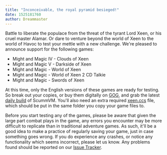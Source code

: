 ```yaml
---
title: "Inconceivable, the royal pyramid besieged!"
date: 1525181760
author: Dreammaster
---
```


Battle to liberate the populace from the threat of the tyrant Lord Xeen, or his cruel master Alamar. Or dare to venture beyond the world of Xeen to the world of Havoc to test your mettle with a new challenge. We're pleased to announce support for the following games:

*   Might and Magic IV - Clouds of Xeen
*   Might and Magic V - Darkside of Xeen
*   Might and Magic - World of Xeen
*   Might and Magic - World of Xeen 2 CD Talkie
*   Might and Magic - Swords of Xeen

At this time, only the English versions of these games are ready for testing. So break out your copies, or buy them digitally on [GOG](https://www.gog.com/game/might_and_magic_6_limited_edition?pp=22d200f8670dbdb3e253a90eee5098477c95c23d), and grab the latest [daily build](http://scummvm.org/downloads/#daily) of ScummVM. You'll also need an extra required [xeen.ccs](https://github.com/scummvm/scummvm/blob/master/dists/engine-data/xeen.ccs?raw=true) file, which should be put in the same folder you copy your game files to.

Before you start testing any of the games, please be aware that given the large part combat plays in the game, any errors you encounter may be more difficult to replicate than in traditional adventure games. As such, it'll be a good idea to make a practice of regularly saving your game, just in case something goes wrong. If you do experience any crashes, or notice any functionality which seems incorrect, please let us know. Any problems found should be reported on our [Issue Tracker](https://bugs.scummvm.org/).
